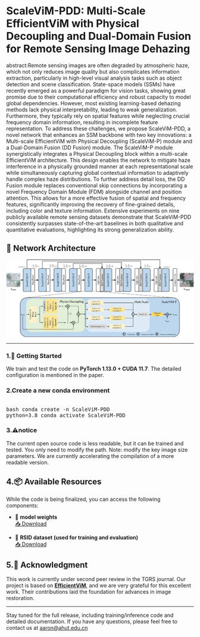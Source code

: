 # ScaleViM-PDD: Multi-Scale EfficientViM with Physical Decoupling and Dual-Domain Fusion for Remote Sensing Image Dehazing

abstract:Remote sensing images are often degraded by atmospheric haze, which not only reduces image quality but also complicates information extraction, particularly in high-level visual analysis tasks such as object detection and scene classification. State-space models (SSMs) have recently emerged as a powerful paradigm for vision tasks, showing great promise due to their computational efficiency and robust capacity to model global dependencies. However, most existing learning-based dehazing methods lack physical interpretability, leading to weak generalization. Furthermore, they typically rely on spatial features while neglecting crucial frequency domain information, resulting in incomplete feature representation. To address these challenges, we propose ScaleViM-PDD, a novel network that enhances an SSM backbone with two key innovations: a Multi-scale EfficientViM with Physical Decoupling (ScaleViM-P) module and a Dual-Domain Fusion (DD Fusion) module. The ScaleViM-P module synergistically integrates a Physical Decoupling block within a multi-scale EfficientViM architecture. This design enables the network to mitigate haze interference in a physically grounded manner at each representational scale while simultaneously capturing global contextual information to adaptively handle complex haze distributions. To further address detail loss, the DD Fusion module replaces conventional skip connections by incorporating a novel Frequency Domain Module (FDM) alongside channel and position attention. This allows for a more effective fusion of spatial and frequency features, significantly improving the recovery of fine-grained details, including color and texture information. Extensive experiments on nine publicly available remote sensing datasets demonstrate that ScaleViM-PDD consistently surpasses state-of-the-art baselines in both qualitative and quantitative evaluations, highlighting its strong generalization ability.


## 🧠 Network Architecture

![Network Architecture](image/ScaleViM-PDD.png)

---

### 1.🚀 Getting Started

We train and test the code on **PyTorch 1.13.0 + CUDA 11.7**. The detailed configuration is mentioned in the paper.

### 2.Create a new conda environment
<pre lang="markdown"> 
bash conda create -n ScaleViM-PDD 
python=3.8 conda activate ScaleViM-PDD  </pre>

###  3.⚠️notice
The current open source code is less readable, but it can be trained and tested. You only need to modify the path. Note: modify the key image size parameters. We are currently accelerating the compilation of a more readable version.

## 4.📦 Available Resources

While the code is being finalized, you can access the following components:

- 🔹 **model weights**  
  [📥 Download]()


- 🔹 **RSID dataset (used for training and evaluation)**  
  [📥 Download](https://drive.google.com/drive/folders/1abSw9GWyyOJINWCRNHBUoJBBw3FCttaS?usp=drive_link)

## 5.🙏 Acknowledgment

This work is currently under second peer review in the TGRS journal. Our project is based on **[EfficientViM]([https://github.com/nachifur/RDDM](https://github.com/mlvlab/EfficientViM))**, and we are very grateful for this excellent work. Their contributions laid the foundation for advances in image restoration.

---

Stay tuned for the full release, including training/inference code and detailed documentation. If you have any questions, please feel free to contact us at aaron@ahut.edu.cn
